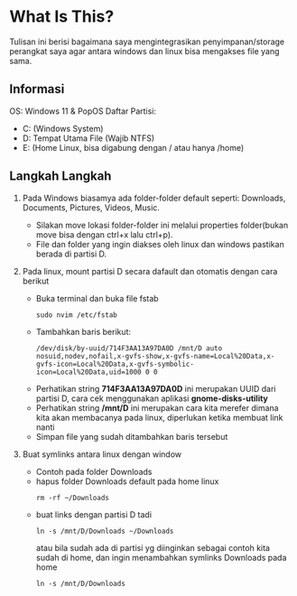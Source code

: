 # What Is This?

Tulisan ini berisi bagaimana saya mengintegrasikan penyimpanan/storage perangkat saya agar antara windows dan linux bisa mengakses file yang sama.

## Informasi

OS: Windows 11 & PopOS
Daftar Partisi:

- C: (Windows System)
- D: Tempat Utama File (Wajib NTFS)
- E: (Home Linux, bisa digabung dengan / atau hanya /home)

## Langkah Langkah

1. Pada Windows biasamya ada folder-folder default seperti: Downloads, Documents, Pictures, Videos, Music.

   - Silakan move lokasi folder-folder ini melalui properties folder(bukan move bisa dengan ctrl+x lalu ctrl+p).
   - File dan folder yang ingin diakses oleh linux dan windows pastikan berada di partisi D.

2. Pada linux, mount partisi D secara dafault dan otomatis dengan cara berikut

   - Buka terminal dan buka file fstab
     ```
     sudo nvim /etc/fstab
     ```
   - Tambahkan baris berikut:
     ```
     /dev/disk/by-uuid/714F3AA13A97DA0D /mnt/D auto nosuid,nodev,nofail,x-gvfs-show,x-gvfs-name=Local%20Data,x-gvfs-icon=Local%20Data,x-gvfs-symbolic-icon=Local%20Data,uid=1000 0 0
     ```
   - Perhatikan string **714F3AA13A97DA0D** ini merupakan UUID dari partisi D, cara cek menggunakan aplikasi **gnome-disks-utility**
   - Perhatikan string **/mnt/D** ini merupakan cara kita merefer dimana kita akan membacanya pada linux, diperlukan ketika membuat link nanti
   - Simpan file yang sudah ditambahkan baris tersebut

3. Buat symlinks antara linux dengan window
   - Contoh pada folder Downloads
   - hapus folder Downloads default pada home linux
     ```
     rm -rf ~/Downloads
     ```
   - buat links dengan partisi D tadi
     ```
     ln -s /mnt/D/Downloads ~/Downloads
     ```
     atau bila sudah ada di partisi yg diinginkan sebagai contoh kita sudah di home, dan ingin menambahkan symlinks Downloads pada home
     ```
     ln -s /mnt/D/Downloads
     ```
